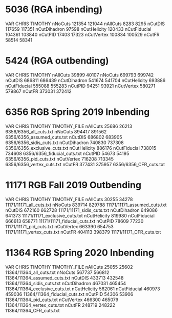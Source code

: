 # 5036 (RGA inbending)
VAR          CHRIS  TIMOTHY
nNoCuts      121354 121044
nAllCuts     8283   8295
nCutDIS      117659 117351
nCutDihadron 97598
nCutHelicity 120433
nCutFiducial 104361 103840
nCutPID      17403  17323
nCutVertex   100834 100529
nCutFR       58514  58341

# 5424 (RGA outbending)
VAR          CHRIS  TIMOTHY
nAllCuts     39899  40107
nNoCuts      699793 699742
nCutDIS      686811 686439
nCutDihadron 541674 541704
nCutHelicity 693886
nCutFiducial 555088 555283
nCutPID      94251  93921
nCutVertex   580271 579867
nCutFR       373031 372412

# 6356 RGB Spring 2019 Inbending
VAR           CHRIS   TIMOTHY  TIMOTHY_FILE
nAllCuts      25686   26213    6356/6356_all_cuts.txt
nNoCuts       894417  891562   6356/6356_assumed_cuts.txt
nCutDIS       686802  683905   6356/6356_sidis_cuts.txt
nCutDihadron  740830  737308   6356/6356_exclusive_cuts.txt
nCutHelicity  886176
nCutFiducial  738015  734608   6356/6356_fiducial_cuts.txt
nCutPID       54673   54195    6356/6356_pid_cuts.txt
nCutVertex    716208  713345   6356/6356_vertex_cuts.txt
nCutFR        377431  375957   6356/6356_CFR_cuts.txt

# 11171 RGB Fall 2019 Outbending
VAR           CHRIS   TIMOTHY  TIMOTHY_FILE
nAllCuts      30255   34278    11171/11171_all_cuts.txt
nNoCuts       839714  829788   11171/11171_assumed_cuts.txt
nCutDIS       672160  662728   11171/11171_sidis_cuts.txt
nCutDihadron  649086  641373   11171/11171_exclusive_cuts.txt
nCutHelicity  819980
nCutFiducial  666613  658771   11171/11171_fiducial_cuts.txt
nCutPID       78609   77230    11171/11171_pid_cuts.txt
nCutVertex    663390  654753   11171/11171_vertex_cuts.txt
nCutFR        404113  398379   11171/11171_CFR_cuts.txt

# 11364 RGB Spring 2020 Inbending
VAR           CHRIS   TIMOTHY  TIMOTHY_FILE
nAllCuts      25055   25602    11364/11364_all_cuts.txt
nNoCuts       567737  566812   11364/11364_assumed_cuts.txt
nCutDIS       433713  432548   11364/11364_sidis_cuts.txt
nCutDihadron  467031  465454   11364/11364_exclusive_cuts.txt
nCutHelicity  562061
nCutFiducial  460973  459036   11364/11364_fiducial_cuts.txt
nCutPID       54306   53906    11364/11364_pid_cuts.txt
nCutVertex    466300  465079   11364/11364_vertex_cuts.txt
nCutFR        248719  248222   11364/11364_CFR_cuts.txt

